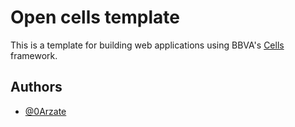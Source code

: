 
# Open cells template

This is a template for building web applications using BBVA's [Cells](https://www.opencells.dev/) framework.

## Authors

- [@0Arzate](https://github.com/0arzate)

